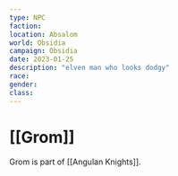 ```yaml
---
type: NPC
faction: 
location: Absalom
world: Obsidia
campaign: Obsidia
date: 2023-01-25
description: "elven man who looks dodgy"
race: 
gender: 
class: 
---
```

# [[Grom]]

Grom is part of [[Angulan Knights]].